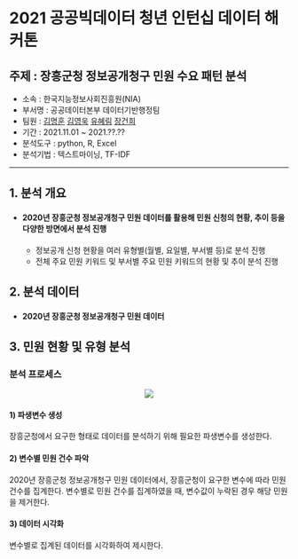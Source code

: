 # 2021 공공빅데이터 청년 인턴십 데이터 해커톤
주제 : 장흥군청 정보공개청구 민원 수요 패턴 분석
-------------
* 소속 : 한국지능정보사회진흥원(NIA)
* 부서명 : 공공데이터본부 데이터기반행정팀 
* 팀원 : [김명훈](https://github.com/minghoona) [김영욱](https://github.com/kjfms) [유혜림](https://github.com/YuHyeRim) [장건희](https://github.com/kuma987)
* 기간 : 2021.11.01 ~ 2021.??.??
* 분석도구 : python, R, Excel
* 분석기법 : 텍스트마이닝, TF-IDF

* * *

## 1. 분석 개요
- #### 2020년 장흥군청 정보공개청구 민원 데이터를 활용해 민원 신청의 현황, 추이 등을 다양한 방면에서 분석 진행
  - 정보공개 신청 현황을 여러 유형별(월별, 요일별, 부서별 등)로 분석 진행
  - 전체 주요 민원 키워드 및 부서별 주요 민원 키워드의 현황 및 추이 분석 진행 

## 2. 분석 데이터
- #### 2020년 장흥군청 정보공개청구 민원 데이터

## 3. 민원 현황 및 유형 분석
### 분석 프로세스
<p align="center"><img src =https://user-images.githubusercontent.com/82136585/142090397-6ba31dbb-241e-42e8-acb2-903670f2e7a9.png>

#### 1)	파생변수 생성
장흥군청에서 요구한 형태로 데이터를 분석하기 위해 필요한 파생변수를 생성한다.

#### 2)	변수별 민원 건수 파악
2020년 장흥군청 정보공개청구 민원 데이터에서, 장흥군청이 요구한 변수에 따라 민원건수를 집계한다. 변수별로 민원 건수를 집계하였을 때, 변수값이 누락된 경우 해당 민원을 제거한다.

#### 3)	데이터 시각화
변수별로 집계된 데이터를 시각화하여 제시한다.

